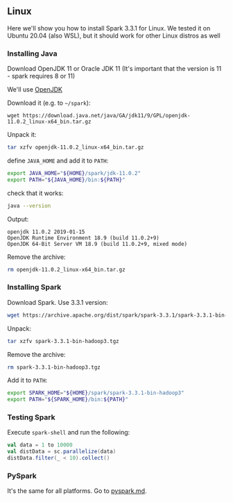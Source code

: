 
## Linux

Here we'll show you how to install Spark 3.3.1 for Linux.
We tested it on Ubuntu 20.04 (also WSL), but it should work
for other Linux distros as well


### Installing Java

Download OpenJDK 11 or Oracle JDK 11 (It's important that the version is 11 - spark requires 8 or 11)

We'll use [OpenJDK](https://jdk.java.net/archive/)

Download it (e.g. to `~/spark`):

```
wget https://download.java.net/java/GA/jdk11/9/GPL/openjdk-11.0.2_linux-x64_bin.tar.gz
```

Unpack it:

```bash
tar xzfv openjdk-11.0.2_linux-x64_bin.tar.gz
```

define `JAVA_HOME` and add it to `PATH`:

```bash
export JAVA_HOME="${HOME}/spark/jdk-11.0.2"
export PATH="${JAVA_HOME}/bin:${PATH}"
```

check that it works:

```bash
java --version
```

Output:

```
openjdk 11.0.2 2019-01-15
OpenJDK Runtime Environment 18.9 (build 11.0.2+9)
OpenJDK 64-Bit Server VM 18.9 (build 11.0.2+9, mixed mode)
```

Remove the archive:

```bash
rm openjdk-11.0.2_linux-x64_bin.tar.gz
```

### Installing Spark

Download Spark. Use 3.3.1 version:

```bash
wget https://archive.apache.org/dist/spark/spark-3.3.1/spark-3.3.1-bin-hadoop3.tgz
```

Unpack:

```bash
tar xzfv spark-3.3.1-bin-hadoop3.tgz
```

Remove the archive:

```bash
rm spark-3.3.1-bin-hadoop3.tgz
```

Add it to `PATH`:

```bash
export SPARK_HOME="${HOME}/spark/spark-3.3.1-bin-hadoop3"
export PATH="${SPARK_HOME}/bin:${PATH}"
```

### Testing Spark

Execute `spark-shell` and run the following:

```scala
val data = 1 to 10000
val distData = sc.parallelize(data)
distData.filter(_ < 10).collect()
```

### PySpark

It's the same for all platforms. Go to [pyspark.md](pyspark.md). 
